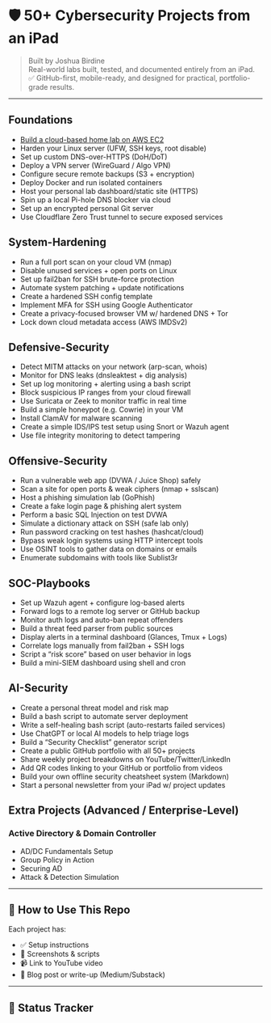# 🛡️ 50+ Cybersecurity Projects from an iPad

> Built by Joshua Birdine  
> Real-world labs built, tested, and documented entirely from an iPad.  
> ✅ GitHub-first, mobile-ready, and designed for practical, portfolio-grade results.

---

## Foundations

- [Build a cloud-based home lab on AWS EC2](./foundations/01_cloud_lab_aws)
- Harden your Linux server (UFW, SSH keys, root disable)
- Set up custom DNS-over-HTTPS (DoH/DoT)
- Deploy a VPN server (WireGuard / Algo VPN)
- Configure secure remote backups (S3 + encryption)
- Deploy Docker and run isolated containers
- Host your personal lab dashboard/static site (HTTPS)
- Spin up a local Pi-hole DNS blocker via cloud
- Set up an encrypted personal Git server
- Use Cloudflare Zero Trust tunnel to secure exposed services

## System-Hardening

- Run a full port scan on your cloud VM (nmap)
- Disable unused services + open ports on Linux
- Set up fail2ban for SSH brute-force protection
- Automate system patching + update notifications
- Create a hardened SSH config template
- Implement MFA for SSH using Google Authenticator
- Create a privacy-focused browser VM w/ hardened DNS + Tor
- Lock down cloud metadata access (AWS IMDSv2)

## Defensive-Security

- Detect MITM attacks on your network (arp-scan, whois)
- Monitor for DNS leaks (dnsleaktest + dig analysis)
- Set up log monitoring + alerting using a bash script
- Block suspicious IP ranges from your cloud firewall
- Use Suricata or Zeek to monitor traffic in real time
- Build a simple honeypot (e.g. Cowrie) in your VM
- Install ClamAV for malware scanning
- Create a simple IDS/IPS test setup using Snort or Wazuh agent
- Use file integrity monitoring to detect tampering
  
## Offensive-Security

- Run a vulnerable web app (DVWA / Juice Shop) safely
- Scan a site for open ports & weak ciphers (nmap + sslscan)
- Host a phishing simulation lab (GoPhish)
- Create a fake login page & phishing alert system
- Perform a basic SQL Injection on test DVWA
- Simulate a dictionary attack on SSH (safe lab only)
- Run password cracking on test hashes (hashcat/cloud)
- Bypass weak login systems using HTTP intercept tools
- Use OSINT tools to gather data on domains or emails
- Enumerate subdomains with tools like Sublist3r
  
## SOC-Playbooks

- Set up Wazuh agent + configure log-based alerts
- Forward logs to a remote log server or GitHub backup
- Monitor auth logs and auto-ban repeat offenders
- Build a threat feed parser from public sources
- Display alerts in a terminal dashboard (Glances, Tmux + Logs)
- Correlate logs manually from fail2ban + SSH logs
- Script a “risk score” based on user behavior in logs
- Build a mini-SIEM dashboard using shell and cron
  
## AI-Security

- Create a personal threat model and risk map
- Build a bash script to automate server deployment
- Write a self-healing bash script (auto-restarts failed services)
- Use ChatGPT or local AI models to help triage logs
- Build a “Security Checklist” generator script
- Create a public GitHub portfolio with all 50+ projects
- Share weekly project breakdowns on YouTube/Twitter/LinkedIn
- Add QR codes linking to your GitHub or portfolio from videos
- Build your own offline security cheatsheet system (Markdown)
- Start a personal newsletter from your iPad w/ project updates

## Extra Projects (Advanced / Enterprise-Level)

### Active Directory & Domain Controller

- AD/DC Fundamentals Setup
- Group Policy in Action
- Securing AD
- Attack & Detection Simulation
---

## 🧭 How to Use This Repo

Each project has:
- ✅ Setup instructions
- 📸 Screenshots & scripts
- 📹 Link to YouTube video
- 📖 Blog post or write-up (Medium/Substack)

---

## 🚧 Status Tracker

